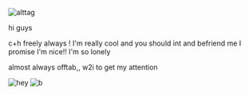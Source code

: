 ![alttag](https://i.postimg.cc/m27dPtGB/IMG-0573.gif) 

hi guys

c+h freely always ! I'm really cool and you should int and befriend me I promise I'm nice!! I'm so lonely

almost always offtab,, w2i to get my attention

![hey](https://watermelon.crd.co/assets/images/gallery21/982517e1.gif?v=bc28efca) ![b](https://camo.githubusercontent.com/1a80d0c11fdb68e9c1d5a09a3bc3107357218e09ac24275f8697a3e8b5362b55/68747470733a2f2f66696c65732e636174626f782e6d6f652f7034636236702e676966) 

